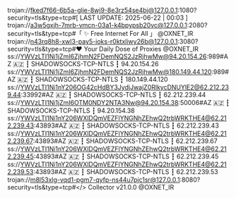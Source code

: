 trojan://fked7f66-6b5a-glje-8wj9-8e3rz54se4bj@127.0.0.1:1080?security=tls&type=tcp#[ LAST UPDATE: 2025-06-22 | 00:03 ]
trojan://a3w5gxjh-7mrb-vmcn-03a1-k4bpypsb20vc@127.0.0.1:2080?security=tls&type=tcp#「 ✨ Free Internet For All 」 @OXNET_IR
trojan://n43rq8h8-xwl3-pay5-ioks-r0ktxliwy26b@127.0.0.1:3080?security=tls&type=tcp#❤️ Your Daily Dose of Proxies @OXNET_IR
ss://YWVzLTI1Ni1jZmI6ZjhmN2FDemNQS2JzRjhwMw@94.20.154.26:989#AZ 🇦🇿 ┇ SHADOWSOCKS-TCP-NTLS ┇ 94.20.154.26
ss://YWVzLTI1Ni1jZmI6ZjhmN2FDemNQS2JzRjhwMw@180.149.44.120:989#AZ 🇦🇿 ┇ SHADOWSOCKS-TCP-NTLS ┇ 180.149.44.120
ss://YWVzLTI1Ni1nY206OG42cHdBY3JydjJwajZ0RlkycDNUYlE2@62.212.239.44:33992#AZ 🇦🇿 ┇ SHADOWSOCKS-TCP-NTLS ┇ 62.212.239.44
ss://YWVzLTI1Ni1jZmI6OTM0NDY2NTA3Nw@94.20.154.38:50006#AZ 🇦🇿 ┇ SHADOWSOCKS-TCP-NTLS ┇ 94.20.154.38
ss://YWVzLTI1Ni1nY206WXlDQmVEZFlYNGNhZEhwQ2trbWRKTHE4@62.212.239.43:43893#AZ 🇦🇿 ┇ SHADOWSOCKS-TCP-NTLS ┇ 62.212.239.43
ss://YWVzLTI1Ni1nY206WXlDQmVEZFlYNGNhZEhwQ2trbWRKTHE4@62.212.239.67:43893#AZ 🇦🇿 ┇ SHADOWSOCKS-TCP-NTLS ┇ 62.212.239.67
ss://YWVzLTI1Ni1nY206WXlDQmVEZFlYNGNhZEhwQ2trbWRKTHE4@62.212.239.45:43893#AZ 🇦🇿 ┇ SHADOWSOCKS-TCP-NTLS ┇ 62.212.239.45
ss://YWVzLTI1Ni1nY206WXlDQmVEZFlYNGNhZEhwQ2trbWRKTHE4@62.212.239.53:43893#AZ 🇦🇿 ┇ SHADOWSOCKS-TCP-NTLS ┇ 62.212.239.53
trojan://m8l53xlg-vqd1-pgm7-qyfp-ns44u7pjc1sr@127.0.0.1:8080?security=tls&type=tcp#</> Collector v21.0.0 @OXNET_IR